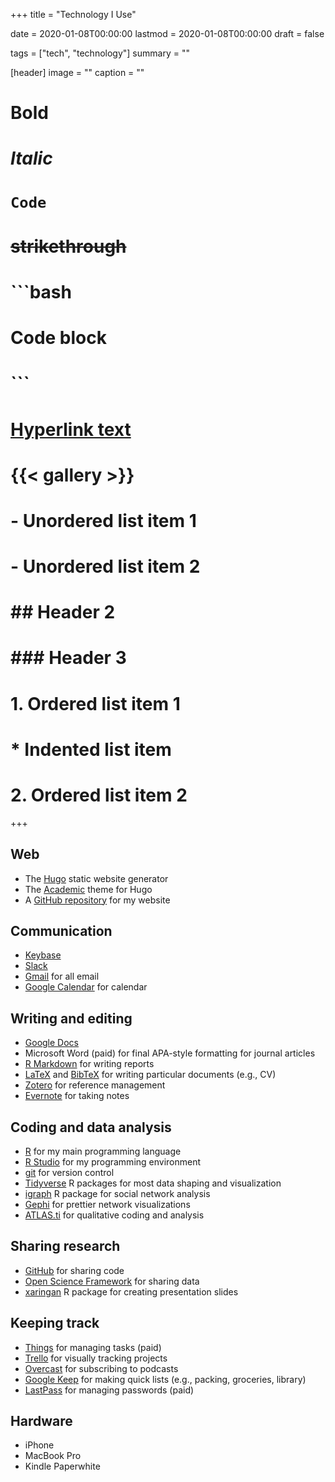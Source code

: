 +++
title = "Technology I Use"

date = 2020-01-08T00:00:00
lastmod = 2020-01-08T00:00:00
draft = false

tags = ["tech", "technology"]
summary = ""

[header]
image = ""
caption = ""

# **Bold**
# *Italic*
# `Code`
# ~~strikethrough~~

# ```bash
# Code block
# ```
        
# [Hyperlink text](https://themes.gohugo.io/theme/academic/)
# {{< gallery >}}

# - Unordered list item 1
# - Unordered list item 2

# ## Header 2
# ### Header 3

# 1. Ordered list item 1
#    * Indented list item
# 2. Ordered list item 2

+++

## Web

* The [Hugo](https://gohugo.io/) static website generator
* The [Academic](https://themes.gohugo.io/academic/) theme for Hugo
* A [GitHub repository](https://github.com/bretsw/bretsw.github.io) for my website

## Communication

* [Keybase](https://keybase.io/)
* [Slack](http://slack.com/)
* [Gmail](mail.google.com/) for all email
* [Google Calendar](https://calendar.google.com/l) for calendar

## Writing and editing

* [Google Docs](https://docs.google.com/)
* Microsoft Word (paid) for final APA-style formatting for journal articles
* [R Markdown](https://rmarkdown.rstudio.com/) for writing reports
* [LaTeX](https://www.latex-project.org/) and [BibTeX](http://www.bibtex.org/) for writing particular documents (e.g., CV)
* [Zotero](https://www.zotero.org/) for reference management
* [Evernote](https://evernote.com/) for taking notes

## Coding and data analysis

* [R](https://www.r-project.org/) for my main programming language
* [R Studio](https://rstudio.com/) for my programming environment
* [git](https://git-scm.com/) for version control
* [Tidyverse](https://www.tidyverse.org/) R packages for most data shaping and visualization
* [igraph](https://igraph.org/) R package for social network analysis
* [Gephi](https://gephi.org/) for prettier network visualizations
* [ATLAS.ti](https://atlasti.com/) for qualitative coding and analysis

## Sharing research

* [GitHub](https://github.com/) for sharing code
* [Open Science Framework](https://osf.io/) for sharing data
* [xaringan](https://github.com/yihui/xaringan/wiki) R package for creating presentation slides

## Keeping track

* [Things](https://culturedcode.com/things/) for managing tasks (paid)
* [Trello](https://trello.com/) for visually tracking projects
* [Overcast](https://overcast.fm/) for subscribing to podcasts
* [Google Keep](https://keep.google.com/) for making quick lists (e.g., packing, groceries, library)
* [LastPass](https://www.lastpass.com/) for managing passwords (paid)

## Hardware

* iPhone
* MacBook Pro
* Kindle Paperwhite